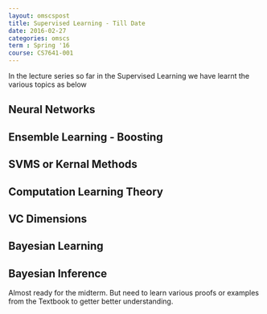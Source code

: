 ```yaml
---
layout: omscspost
title: Supervised Learning - Till Date
date: 2016-02-27
categories: omscs
term : Spring '16
course: CS7641-001
---
```


In the lecture series so far in the Supervised Learning we have learnt the various topics as below

## Neural Networks
## Ensemble Learning - Boosting
## SVMS or Kernal Methods
## Computation Learning Theory
## VC Dimensions
## Bayesian Learning
## Bayesian Inference


Almost ready for the midterm. But need to learn various proofs or examples from the Textbook to getter better understanding.

